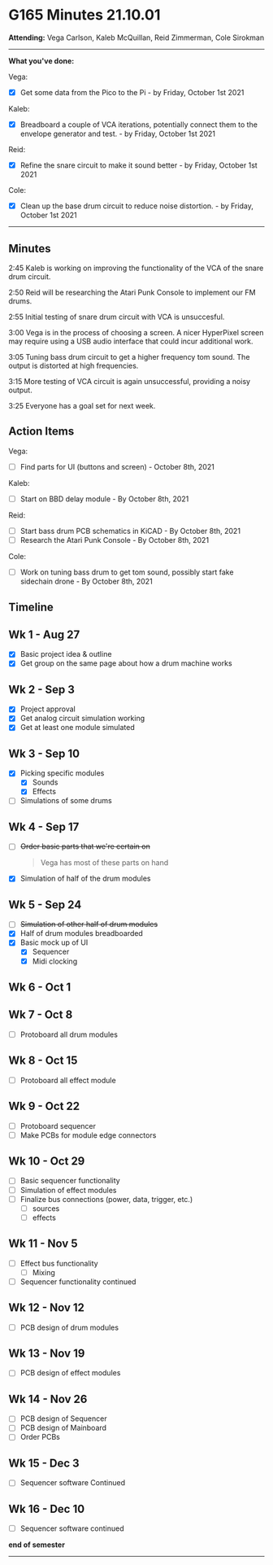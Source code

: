 # G165 Minutes 21.10.01

**Attending:** Vega Carlson, Kaleb McQuillan, Reid Zimmerman, Cole Sirokman

---

**What you've done:**

Vega:

- [x] Get some data from the Pico to the Pi - by Friday, October 1st 2021

Kaleb:

- [x] Breadboard a couple of VCA iterations, potentially connect them to the envelope generator and test. - by Friday, October 1st 2021

Reid:

- [x] Refine the snare circuit to make it sound better - by Friday, October 1st 2021

Cole:

- [x] Clean up the base drum circuit to reduce noise distortion. - by Friday, October 1st 2021

---

## Minutes

2:45 Kaleb is working on improving the functionality of the VCA of the snare drum circuit. 

2:50 Reid will be researching the Atari Punk Console to implement our FM drums.

2:55 Initial testing of snare drum circuit with VCA is unsuccesful.

3:00 Vega is in the process of choosing a screen. A nicer HyperPixel screen may require using a USB audio interface that could incur additional work.

3:05 Tuning bass drum circuit to get a higher frequency tom sound. The output is distorted at high frequencies.

3:15 More testing of VCA circuit is again unsuccessful, providing a noisy output.

3:25 Everyone has a goal set for next week.


## Action Items

Vega:

- [ ] Find parts for UI (buttons and screen) - October 8th, 2021

Kaleb:

- [ ] Start on BBD delay module - By October 8th, 2021

Reid:

- [ ] Start bass drum PCB schematics in KiCAD - By October 8th, 2021
- [ ] Research the Atari Punk Console - By October 8th, 2021

Cole:

- [ ] Work on tuning bass drum to get tom sound, possibly start fake sidechain drone - By October 8th, 2021


## Timeline

## Wk 1 - Aug 27

- [x] Basic project idea & outline
- [x] Get group on the same page about how a drum machine works

## Wk 2 - Sep 3

- [x] Project approval
- [x] Get analog circuit simulation working
- [x] Get at least one module simulated

## Wk 3 - Sep 10

- [x] Picking specific modules
  - [x] Sounds
  - [x] Effects
- [ ] Simulations of some drums

## Wk 4 - Sep 17

- [ ] ~~Order basic parts that we're certain on~~

  > Vega has most of these parts on hand

- [x] Simulation of half of the drum modules

## Wk 5 - Sep 24

- [ ] ~~Simulation of other half of drum modules~~
- [x] Half of drum modules breadboarded
- [x] Basic mock up of UI
  - [x] Sequencer
  - [x] Midi clocking

## Wk 6 - Oct 1

## Wk 7 - Oct 8

- [ ] Protoboard all drum modules

## Wk 8 - Oct 15

- [ ] Protoboard all effect module

## Wk 9 - Oct 22

- [ ] Protoboard sequencer
- [ ] Make PCBs for module edge connectors

## Wk 10 - Oct 29

- [ ] Basic sequencer functionality
- [ ] Simulation of effect modules
- [ ] Finalize bus connections (power, data, trigger, etc.)
  - [ ] sources
  - [ ] effects

## Wk 11 - Nov 5

- [ ] Effect bus functionality
  - [ ] Mixing
- [ ] Sequencer functionality continued

## Wk 12 - Nov 12

- [ ] PCB design of drum modules

## Wk 13 - Nov 19

- [ ] PCB design of effect modules

## Wk 14 - Nov 26

- [ ] PCB design of Sequencer
- [ ] PCB design of Mainboard
- [ ] Order PCBs

## Wk 15 - Dec 3

- [ ] Sequencer software Continued

## Wk 16 - Dec 10

- [ ] Sequencer software continued 

**end of semester**

----